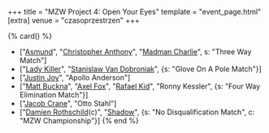 
+++
title = "MZW Project 4: Open Your Eyes"
template = "event_page.html"
[extra]
venue = "czasoprzestrzen"
+++

{% card() %}
- ["[Asmund](@/w/asmund.md)", "[Christopher Anthony](@/w/christopher-anthony.md)", "[Madman Charlie](@/w/madman-charlie.md)",
  s: "Three Way Match"]
- ["[Lady Killer](@/w/boro.md)", "[Stanislaw Van Dobroniak](@/w/stanislaw-van-dobroniak.md)", {s: "Glove On A Pole Match"}]
- ["[Justin Joy](@/w/justin-joy.md)", "Apollo Anderson"]
- ["[Matt Buckna](@/w/matt-buckna.md)", "[Axel Fox](@/w/axel-fox.md)", "[Rafael Kid](@/w/rafael-kid.md)",
  "Ronny Kessler", {s: "Four Way Elimination Match"}]
- ["[Jacob Crane](@/w/jacob-crane.md)", "Otto Stahl"]
- ["[Damien Rothschild](@/w/damien-rothschild.md)(c)", "[Shadow](@/w/shadow.md)",
  {s: "No Disqualification Match", c: "MZW Championship"}]
{% end %}
